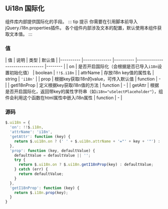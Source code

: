 ## Ui18n 国际化
组件库内部提供国际化的手段。
::: tip 提示
你需要在引用脚本前导入jQuery.i18n.properties插件。
各个组件内部涉及文本的配置，默认使用本组件获取文本值。
:::

### 值
| 值      | 说明          | 类型      | 默认值  |
|---------- |-------------- |---------- |--------------------------------  |-------- |
| on     | 是否开启国际化（会根据是否已导入`i18n`设置初始化值） | boolean | `!!$.i18n` |
| attrName | 存放i18n key值的属性名 | string | `'i18n'` |
| prop | 根据key获取i18n的value，可传入默认值 | function | - |
| getI18nProp | 定义根据key获取i18n值的方法 | function | - |
| getAttr | 根据是否开启国际化，返回带key的属性字符串（如`i18n="uSelectPlaceholder"`），组件会利用这个函数在html属性中嵌入i18n属性 | function | - |

### 源码
``` javascript
$.ui18n = {
  'on': !!$.i18n,
  'attrName': 'i18n',
  'getAttr': function (key) {
    return $.ui18n.on ? (' ' + $.ui18n.attrName + '="' + key + '"') : '';
  },
  'prop': function (key, defaultValue) {
    defaultValue = defaultValue || '';
    try {
      return $.ui18n.on ? $.ui18n.getI18nProp(key) : defaultValue;
    } catch (err) {
      return defaultValue;
    }
  },
  'getI18nProp': function (key) {
    return $.i18n.prop(key);
  }
}
```
